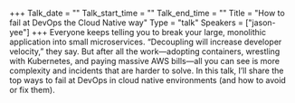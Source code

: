 +++
Talk_date = ""
Talk_start_time = ""
Talk_end_time = ""
Title = "How to fail at DevOps the Cloud Native way"
Type = "talk"
Speakers = ["jason-yee"]
+++
Everyone keeps telling you to break your large, monolithic application into small microservices. “Decoupling will increase developer velocity,” they say. But after all the work—adopting containers, wrestling with Kubernetes, and paying massive AWS bills—all you can see is more complexity and incidents that are harder to solve. In this talk, I’ll share the top ways to fail at DevOps in cloud native environments (and how to avoid or fix them).
